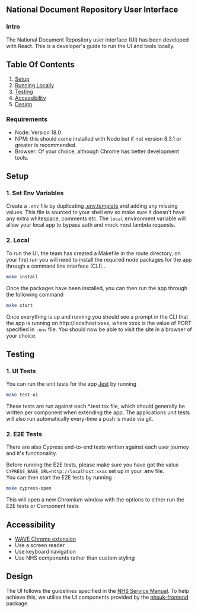 ## National Document Repository User Interface

### Intro

The National Document Repository user interface (UI) has been developed with React. This is a developer's guide to run the UI and tools locally.

## Table Of Contents

1. [Setup](#setup)
2. [Running Locally](#running-locally)
3. [Testing](#testing)
4. [Accessibility](#accessibility)
5. [Design](#design)

### Requirements

-   Node: Version 18.0
-   NPM: this should come installed with Node but if not version 8.3.1 or greater is recommended.
-   Browser: Of your choice, although Chrome has better development tools.

## Setup

### 1. Set Env Variables

Create a `.env` file by duplicating [.env.template](.env.template) and adding any missing values. This file is sourced to
your shell env so make sure it doesn't have any extra whitespace, comments etc.
The `local` environment variable will allow your local app to bypass auth and mock most lambda requests.

### 2. Local

To run the UI, the team has created a Makefile in the route directory, on your first run you will need to install the required node packages for the app through a command line interface (CLI)..

```bash
make install
```

Once the packages have been installed, you can then run the app through the following command

```bash
make start
```

Once everything is up and running you should see a prompt in the CLI that the app is running on http://localhost:xxxx, where xxxx is the value of PORT specified in `.env` file. You should now be able to visit the site in a browser of your choice.

## Testing

### 1. UI Tests

You can run the unit tests for the app [Jest](https://jestjs.io/) by running

```bash
make test-ui
```

These tests are run against each \*.test.tsx file, which should generally be written per component when extending the app.
The applications unit tests will also run automatically every-time a push is made via git.

### 2. E2E Tests

There are also Cypress end-to-end tests written against each user journey and it's functionality.

Before running the E2E tests, please make sure you have got the value `CYPRESS_BASE_URL=http://localhost:xxxx` set up in your .env file.  
You can then start the E2E tests by running

```bash
make cypress-open
```

This will open a new Chromium window with the options to either run the E2E tests or Component tests

## Accessibility

-   [WAVE Chrome extension](https://chrome.google.com/webstore/detail/wave-evaluation-tool/jbbplnpkjmmeebjpijfedlgcdilocofh)
-   Use a screen reader
-   Use keyboard navigation
-   Use NHS components rather than custom styling

## Design

The UI follows the guidelines specified in the [NHS Service Manual](https://service-manual.nhs.uk/). To help achieve
this, we utilise the UI components provided by the [nhsuk-frontend](https://github.com/nhsuk/nhsuk-frontend) package.
